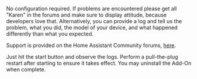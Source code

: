 No configuration required.  If problems are encountered please get all "Karen" in the forums and make sure to display attitude, because developers love that.  Alternatively, you can provide a log and tell us the problem, what you did, the model of your device, and what happened differently than what you expected.

Support is provided on the Home Assistant Community forums, [here](https://community.home-assistant.io/t/add-on-hassos-serial-configurator/264169).

Just hit the start button and observe the logs. Perform a pull-the-plug restart after starting to ensure it takes effect. You may uninstall the Add-On when complete. 
